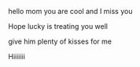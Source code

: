 hello mom you are cool and I miss you

Hope lucky is treating you well

give him plenty of kisses for me

Hiiiiiii